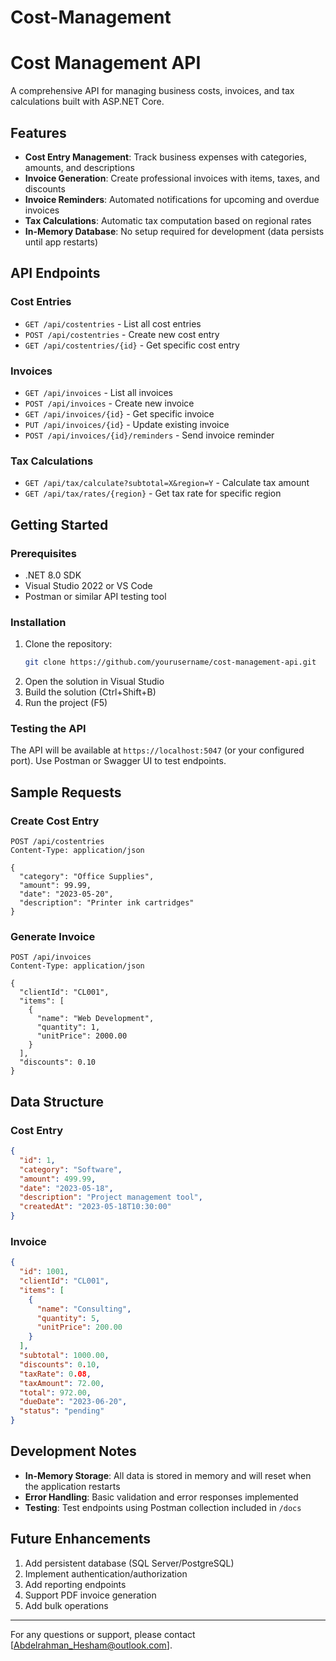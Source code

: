 # Cost-Management

# Cost Management API

A comprehensive API for managing business costs, invoices, and tax calculations built with ASP.NET Core.

## Features

- **Cost Entry Management**: Track business expenses with categories, amounts, and descriptions
- **Invoice Generation**: Create professional invoices with items, taxes, and discounts
- **Invoice Reminders**: Automated notifications for upcoming and overdue invoices
- **Tax Calculations**: Automatic tax computation based on regional rates
- **In-Memory Database**: No setup required for development (data persists until app restarts)

## API Endpoints

### Cost Entries
- `GET /api/costentries` - List all cost entries
- `POST /api/costentries` - Create new cost entry
- `GET /api/costentries/{id}` - Get specific cost entry

### Invoices
- `GET /api/invoices` - List all invoices
- `POST /api/invoices` - Create new invoice
- `GET /api/invoices/{id}` - Get specific invoice
- `PUT /api/invoices/{id}` - Update existing invoice
- `POST /api/invoices/{id}/reminders` - Send invoice reminder

### Tax Calculations
- `GET /api/tax/calculate?subtotal=X&region=Y` - Calculate tax amount
- `GET /api/tax/rates/{region}` - Get tax rate for specific region

## Getting Started

### Prerequisites
- .NET 8.0 SDK
- Visual Studio 2022 or VS Code
- Postman or similar API testing tool

### Installation
1. Clone the repository:
   ```bash
   git clone https://github.com/yourusername/cost-management-api.git
   ```
2. Open the solution in Visual Studio
3. Build the solution (Ctrl+Shift+B)
4. Run the project (F5)

### Testing the API
The API will be available at `https://localhost:5047` (or your configured port). Use Postman or Swagger UI to test endpoints.

## Sample Requests

### Create Cost Entry
```http
POST /api/costentries
Content-Type: application/json

{
  "category": "Office Supplies",
  "amount": 99.99,
  "date": "2023-05-20",
  "description": "Printer ink cartridges"
}
```

### Generate Invoice
```http
POST /api/invoices
Content-Type: application/json

{
  "clientId": "CL001",
  "items": [
    {
      "name": "Web Development",
      "quantity": 1,
      "unitPrice": 2000.00
    }
  ],
  "discounts": 0.10
}
```

## Data Structure

### Cost Entry
```json
{
  "id": 1,
  "category": "Software",
  "amount": 499.99,
  "date": "2023-05-18",
  "description": "Project management tool",
  "createdAt": "2023-05-18T10:30:00"
}
```

### Invoice
```json
{
  "id": 1001,
  "clientId": "CL001",
  "items": [
    {
      "name": "Consulting",
      "quantity": 5,
      "unitPrice": 200.00
    }
  ],
  "subtotal": 1000.00,
  "discounts": 0.10,
  "taxRate": 0.08,
  "taxAmount": 72.00,
  "total": 972.00,
  "dueDate": "2023-06-20",
  "status": "pending"
}
```

## Development Notes

- **In-Memory Storage**: All data is stored in memory and will reset when the application restarts
- **Error Handling**: Basic validation and error responses implemented
- **Testing**: Test endpoints using Postman collection included in `/docs`

## Future Enhancements

1. Add persistent database (SQL Server/PostgreSQL)
2. Implement authentication/authorization
3. Add reporting endpoints
4. Support PDF invoice generation
5. Add bulk operations


---

For any questions or support, please contact [Abdelrahman_Hesham@outlook.com].
```
